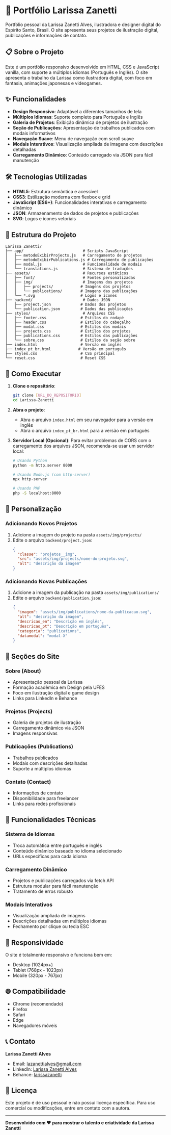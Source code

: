 # 🎨 Portfólio Larissa Zanetti

Portfólio pessoal da Larissa Zanetti Alves, ilustradora e designer digital do Espírito Santo, Brasil. O site apresenta seus projetos de ilustração digital, publicações e informações de contato.

## 📋 Sobre o Projeto

Este é um portfólio responsivo desenvolvido em HTML, CSS e JavaScript vanilla, com suporte a múltiplos idiomas (Português e Inglês). O site apresenta o trabalho da Larissa como ilustradora digital, com foco em fantasia, animações japonesas e videogames.

## ✨ Funcionalidades

- **Design Responsivo**: Adaptável a diferentes tamanhos de tela
- **Múltiplos Idiomas**: Suporte completo para Português e Inglês
- **Galeria de Projetos**: Exibição dinâmica de projetos de ilustração
- **Seção de Publicações**: Apresentação de trabalhos publicados com modais informativos
- **Navegação Suave**: Menu de navegação com scroll suave
- **Modais Interativos**: Visualização ampliada de imagens com descrições detalhadas
- **Carregamento Dinâmico**: Conteúdo carregado via JSON para fácil manutenção

## 🛠️ Tecnologias Utilizadas

- **HTML5**: Estrutura semântica e acessível
- **CSS3**: Estilização moderna com flexbox e grid
- **JavaScript (ES6+)**: Funcionalidades interativas e carregamento dinâmico
- **JSON**: Armazenamento de dados de projetos e publicações
- **SVG**: Logos e ícones vetoriais

## 📁 Estrutura do Projeto

```
Larissa Zanetti/
├── app/                          # Scripts JavaScript
│   ├── metodoExibirProjects.js   # Carregamento de projetos
│   ├── metodoExibirPublications.js # Carregamento de publicações
│   ├── modal.js                  # Funcionalidade de modais
│   └── translations.js           # Sistema de traduções
├── assets/                       # Recursos estáticos
│   ├── font/                     # Fontes personalizadas
│   ├── img/                      # Imagens dos projetos
│   │   ├── projects/            # Imagens dos projetos
│   │   └── publications/        # Imagens das publicações
│   └── *.svg                    # Logos e ícones
├── backend/                      # Dados JSON
│   ├── project.json             # Dados dos projetos
│   └── publication.json         # Dados das publicações
├── styles/                       # Arquivos CSS
│   ├── footer.css               # Estilos do rodapé
│   ├── header.css               # Estilos do cabeçalho
│   ├── modal.css                # Estilos dos modais
│   ├── projects.css             # Estilos dos projetos
│   ├── publications.css         # Estilos das publicações
│   └── sobre.css                # Estilos da seção sobre
├── index.html                   # Versão em inglês
├── index_pt_br.html            # Versão em português
├── styles.css                   # CSS principal
└── reset.css                    # Reset CSS
```

## 🚀 Como Executar

1. **Clone o repositório**:

   ```bash
   git clone [URL_DO_REPOSITORIO]
   cd Larissa-Zanetti
   ```

2. **Abra o projeto**:

   - Abra o arquivo `index.html` em seu navegador para a versão em inglês
   - Abra o arquivo `index_pt_br.html` para a versão em português

3. **Servidor Local (Opcional)**:
   Para evitar problemas de CORS com o carregamento dos arquivos JSON, recomenda-se usar um servidor local:

   ```bash
   # Usando Python
   python -m http.server 8000

   # Usando Node.js (com http-server)
   npx http-server

   # Usando PHP
   php -S localhost:8000
   ```

## 📝 Personalização

### Adicionando Novos Projetos

1. Adicione a imagem do projeto na pasta `assets/img/projects/`
2. Edite o arquivo `backend/project.json`:
   ```json
   {
     "classe": "projetos__img",
     "src": "assets/img/projects/nome-do-projeto.svg",
     "alt": "descrição da imagem"
   }
   ```

### Adicionando Novas Publicações

1. Adicione a imagem da publicação na pasta `assets/img/publications/`
2. Edite o arquivo `backend/publication.json`:
   ```json
   {
     "imagem": "assets/img/publications/nome-da-publicacao.svg",
     "alt": "descrição da imagem",
     "descricao_en": "Descrição em inglês",
     "descricao_pt": "Descrição em português",
     "categoria": "publications",
     "datamodal": "modal-X"
   }
   ```

## 🎯 Seções do Site

### Sobre (About)

- Apresentação pessoal da Larissa
- Formação acadêmica em Design pela UFES
- Foco em ilustração digital e game design
- Links para LinkedIn e Behance

### Projetos (Projects)

- Galeria de projetos de ilustração
- Carregamento dinâmico via JSON
- Imagens responsivas

### Publicações (Publications)

- Trabalhos publicados
- Modais com descrições detalhadas
- Suporte a múltiplos idiomas

### Contato (Contact)

- Informações de contato
- Disponibilidade para freelancer
- Links para redes profissionais

## 🔧 Funcionalidades Técnicas

### Sistema de Idiomas

- Troca automática entre português e inglês
- Conteúdo dinâmico baseado no idioma selecionado
- URLs específicas para cada idioma

### Carregamento Dinâmico

- Projetos e publicações carregados via fetch API
- Estrutura modular para fácil manutenção
- Tratamento de erros robusto

### Modais Interativos

- Visualização ampliada de imagens
- Descrições detalhadas em múltiplos idiomas
- Fechamento por clique ou tecla ESC

## 📱 Responsividade

O site é totalmente responsivo e funciona bem em:

- Desktop (1024px+)
- Tablet (768px - 1023px)
- Mobile (320px - 767px)

## 🌐 Compatibilidade

- Chrome (recomendado)
- Firefox
- Safari
- Edge
- Navegadores móveis

## 📞 Contato

**Larissa Zanetti Alves**

- Email: lazanettialves@gmail.com
- LinkedIn: [Larissa Zanetti Alves](https://www.linkedin.com/in/larissa-zanetti-alves-a81b63287/)
- Behance: [larissazanetti](https://www.behance.net/larissazanetti)

## 📄 Licença

Este projeto é de uso pessoal e não possui licença específica. Para uso comercial ou modificações, entre em contato com a autora.

---

**Desenvolvido com ❤️ para mostrar o talento e criatividade da Larissa Zanetti**
